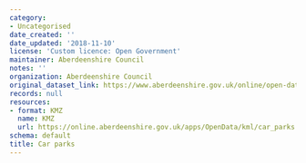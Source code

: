 ```yaml
---
category:
- Uncategorised
date_created: ''
date_updated: '2018-11-10'
license: 'Custom licence: Open Government'
maintainer: Aberdeenshire Council
notes: ''
organization: Aberdeenshire Council
original_dataset_link: https://www.aberdeenshire.gov.uk/online/open-data/
records: null
resources:
- format: KMZ
  name: KMZ
  url: https://online.aberdeenshire.gov.uk/apps/OpenData/kml/car_parks.kmz
schema: default
title: Car parks
---
```

